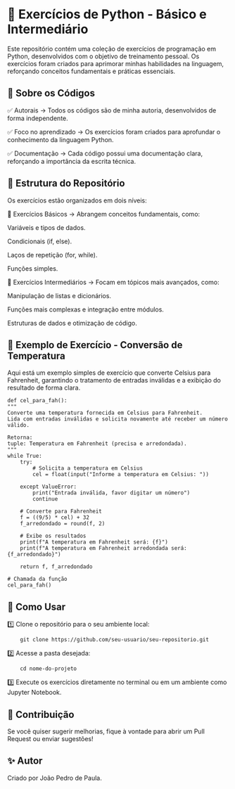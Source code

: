 # 🐍 Exercícios de Python - Básico e Intermediário

Este repositório contém uma coleção de exercícios de programação em Python, desenvolvidos com o objetivo de treinamento pessoal. Os exercícios foram criados para aprimorar minhas habilidades na linguagem, reforçando conceitos fundamentais e práticas essenciais.

## 📌 Sobre os Códigos

✅ Autorais → Todos os códigos são de minha autoria, desenvolvidos de forma independente.

✅ Foco no aprendizado → Os exercícios foram criados para aprofundar o conhecimento da linguagem Python.

✅ Documentação → Cada código possui uma documentação clara, reforçando a importância da escrita técnica.

## 📂 Estrutura do Repositório

Os exercícios estão organizados em dois níveis:

📌 Exercícios Básicos → Abrangem conceitos fundamentais, como:

Variáveis e tipos de dados.

Condicionais (if, else).

Laços de repetição (for, while).

Funções simples.

📌 Exercícios Intermediários → Focam em tópicos mais avançados, como:

Manipulação de listas e dicionários.

Funções mais complexas e integração entre módulos.

Estruturas de dados e otimização de código.

## 📝 Exemplo de Exercício - Conversão de Temperatura
Aqui está um exemplo simples de exercício que converte Celsius para Fahrenheit, garantindo o tratamento de entradas inválidas e a exibição do resultado de forma clara.

    def cel_para_fah():
    """
    Converte uma temperatura fornecida em Celsius para Fahrenheit.
    Lida com entradas inválidas e solicita novamente até receber um número válido.
    
    Retorna:
    tuple: Temperatura em Fahrenheit (precisa e arredondada).
    """
    while True:
        try:
            # Solicita a temperatura em Celsius
            cel = float(input("Informe a temperatura em Celsius: "))

        except ValueError: 
            print("Entrada inválida, favor digitar um número")
            continue

        # Converte para Fahrenheit
        f = ((9/5) * cel) + 32
        f_arredondado = round(f, 2)

        # Exibe os resultados
        print(f"A temperatura em Fahrenheit será: {f}")
        print(f"A temperatura em Fahrenheit arredondada será: {f_arredondado}")
        
        return f, f_arredondado

    # Chamada da função
    cel_para_fah()
    
## 🚀 Como Usar

1️⃣ Clone o repositório para o seu ambiente local:

        git clone https://github.com/seu-usuario/seu-repositorio.git
        
2️⃣ Acesse a pasta desejada:

        cd nome-do-projeto
        
3️⃣ Execute os exercícios diretamente no terminal ou em um ambiente como Jupyter Notebook.

## 🤝 Contribuição

Se você quiser sugerir melhorias, fique à vontade para abrir um Pull Request ou enviar sugestões!

## ✨ Autor

Criado por João Pedro de Paula.
